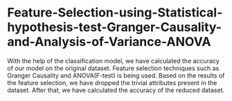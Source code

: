 # Feature-Selection-using-Statistical-hypothesis-test-Granger-Causality-and-Analysis-of-Variance-ANOVA
With the help of the classification model, we have calculated the accuracy of our model on the original dataset. Feature selection techniques such as Granger Causality and ANOVA(F-test) is being used. Based on the results of the feature selection, we have dropped the trivial attributes present in the dataset. After that, we have calculated the accuracy of the reduced dataset. 
